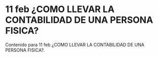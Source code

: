 # 11 feb  ¿COMO LLEVAR LA CONTABILIDAD DE UNA PERSONA FISICA?

Contenido para 11 feb  ¿COMO LLEVAR LA CONTABILIDAD DE UNA PERSONA FISICA?.
